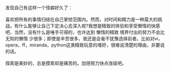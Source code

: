 <html><body><div>发现自己有这样一个怪癖好久了：<br><br>喜欢把所有的事情归结在自己掌控范围内。然而，对时间和精力是一种莫大的挑战。有什么能够让自己下定决心去深入呢?我想是精致的体验和享受懒惰的快感吧，当然，没有什么是唾手可得的，也许达到 懒惰的精致 境界付出的努力不会比 无知的懒惰 少很多；即使是辛苦很多，我还是会毫不犹豫选择前者。比如对vi，opera，ff，miranda，python这类精致玩意的嗜好，很难说清楚的理由，非要说的话。<br><br>探索是美妙的，总是摸索却是痛苦的。加倍努力快点涨级吧。<br></div></body></html>